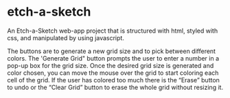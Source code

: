 # etch-a-sketch
An Etch-a-Sketch web-app project that is 
structured with html, styled with 
css, and manipulated by using  javascript.

The buttons are to generate a new grid 
size and to pick between different colors. 
The 'Generate Grid" button prompts the 
user to enter a number in a pop-up box for the grid size.
Once the desired grid size is generated 
and color chosen, you can move the mouse 
over the grid to start coloring each cell 
of the grid. If the user has colored too 
much there is the “Erase” button to undo 
or the “Clear Grid” button to erase the 
whole grid without resizing it.

